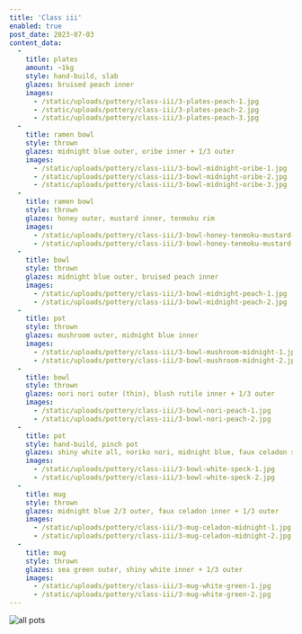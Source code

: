 ```yaml
---
title: 'Class iii'
enabled: true
post_date: 2023-07-03
content_data:
  -
    title: plates
    amount: ~1kg
    style: hand-build, slab
    glazes: bruised peach inner
    images:
      - /static/uploads/pottery/class-iii/3-plates-peach-1.jpg
      - /static/uploads/pottery/class-iii/3-plates-peach-2.jpg
      - /static/uploads/pottery/class-iii/3-plates-peach-3.jpg
  -
    title: ramen bowl
    style: thrown
    glazes: midnight blue outer, oribe inner + 1/3 outer
    images:
      - /static/uploads/pottery/class-iii/3-bowl-midnight-oribe-1.jpg
      - /static/uploads/pottery/class-iii/3-bowl-midnight-oribe-2.jpg
      - /static/uploads/pottery/class-iii/3-bowl-midnight-oribe-3.jpg
  -
    title: ramen bowl
    style: thrown
    glazes: honey outer, mustard inner, tenmoku rim
    images:
      - /static/uploads/pottery/class-iii/3-bowl-honey-tenmoku-mustard-1.jpg
      - /static/uploads/pottery/class-iii/3-bowl-honey-tenmoku-mustard-2.jpg
  -
    title: bowl
    style: thrown
    glazes: midnight blue outer, bruised peach inner
    images:
      - /static/uploads/pottery/class-iii/3-bowl-midnight-peach-1.jpg
      - /static/uploads/pottery/class-iii/3-bowl-midnight-peach-2.jpg
  -
    title: pot
    style: thrown
    glazes: mushroom outer, midnight blue inner
    images:
      - /static/uploads/pottery/class-iii/3-bowl-mushroom-midnight-1.jpg
      - /static/uploads/pottery/class-iii/3-bowl-mushroom-midnight-2.jpg
  -
    title: bowl
    style: thrown
    glazes: nori nori outer (thin), blush rutile inner + 1/3 outer
    images:
      - /static/uploads/pottery/class-iii/3-bowl-nori-peach-1.jpg
      - /static/uploads/pottery/class-iii/3-bowl-nori-peach-2.jpg
  -
    title: pot
    style: hand-build, pinch pot
    glazes: shiny white all, noriko nori, midnight blue, faux celadon speckled
    images:
      - /static/uploads/pottery/class-iii/3-bowl-white-speck-1.jpg
      - /static/uploads/pottery/class-iii/3-bowl-white-speck-2.jpg
  -
    title: mug
    style: thrown
    glazes: midnight blue 2/3 outer, faux celadon inner + 1/3 outer
    images:
      - /static/uploads/pottery/class-iii/3-mug-celadon-midnight-1.jpg
      - /static/uploads/pottery/class-iii/3-mug-celadon-midnight-2.jpg
  -
    title: mug
    style: thrown
    glazes: sea green outer, shiny white inner + 1/3 outer
    images:
      - /static/uploads/pottery/class-iii/3-mug-white-green-1.jpg
      - /static/uploads/pottery/class-iii/3-mug-white-green-2.jpg
---
```


![all pots](/static/uploads/pottery/class-iii/3.jpg)
